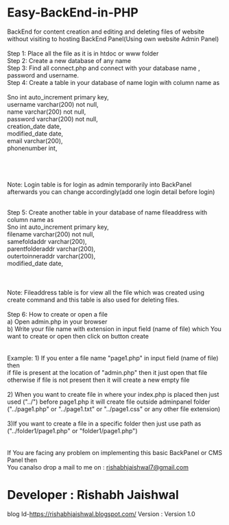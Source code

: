 # Easy-BackEnd-in-PHP
BackEnd for content creation and editing and deleting files of website without visiting to hosting BackEnd Panel(Using own website Admin Panel)<br><br>
Step 1: Place all the file as it is in htdoc or www folder <br>
Step 2: Create a new database of any name<br>
Step 3: Find all connect.php and connect with your database name , password and username.<br>
Step 4: Create a table in your database of name login with column name as    <br>    
            Sno             int          auto_increment  primary key,<br>
            username        varchar(200) not null,<br>
            name            varchar(200) not null,<br>
            password        varchar(200) not null,<br>
            creation_date   date,<br>
            modified_date   date,<br>
            email           varchar(200),<br>
            phonenumber     int,<br>      
   <br><br>    
   Note: Login table is for login as admin temporarily into BackPanel afterwards you can change accordingly(add one login detail                     before login)<br><br>
 
 Step 5: Create another table in your database of name fileaddress with column name as <br>
            Sno               int           auto_increment primary key,<br>
            filename          varchar(200)  not null,<br>
            samefoldaddr      varchar(200),<br>
            parentfolderaddr  varchar(200),<br>
            outertoinneraddr  varchar(200),<br>
            modified_date     date,<br>
       <br><br><br>
       Note: Fileaddress table is for view all the file which was created using create command and this table is also used for deleting 
             files.<br><br>
Step 6: How to create or open a file<br>
             a) Open admin.php in your browser<br>
             b) Write your file name with extension in input field (name of file) which You want to create or open then click on button                   create<br><br><br>
     Example: 1) If you enter a file name "page1.php" in input field (name of file) then<br> 
                      if file is present at the location of "admin.php" then it just open that file<br> 
                      otherwise if file is not present then it will create a new empty file<br><br>
              2) When you want to create file in where your index.php is placed then just used ("../") before page1.php it will create                          file outside adminpanel folder ("../page1.php" or "../page1.txt" or "../page1.css" or any other file extension)<br><br>
              3)If you want to create a file in a specific folder then just use path as ("../folder1/page1.php" or "folder1/page1.php")
      <br><br>  
      If You are facing any problem on implementing this basic BackPanel or CMS Panel then<br>
      You canalso  drop a mail to me on : rishabhjaishwal7@gmail.com<br>
     
  # Developer : Rishabh Jaishwal<br>
  blog Id-https://rishabhjaishwal.blogspot.com/
   Version : Version 1.0<br>
     
